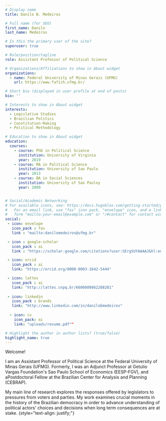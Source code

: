 ```yaml
---
# Display name
title: Danilo B. Medeiros

# Full name (for SEO)
first_name: Danilo
last_name: Medeiros

# Is this the primary user of the site?
superuser: true

# Role/position/tagline
role: Assistant Professor of Political Science

# Organizations/Affiliations to show in About widget
organizations:
  - name: Federal University of Minas Gerais (UFMG)
    url: https://www.fafich.ufmg.br/

# Short bio (displayed in user profile at end of posts)
bio: ''

# Interests to show in About widget
interests:
  - Legislative Studies
  - Brazilian Politics
  - Constitution-Making
  - Political Methodology

# Education to show in About widget
education:
  courses:
    - course: PhD in Political Science
      institution: University of Virginia
      year: 2019
    - course: MA in Political Science
      institution: University of Sao Paulo
      year: 2013
    - course: BA in Social Sciences
      institution: University of Sao Pauloy
      year: 2009


# Social/Academic Networking
# For available icons, see: https://docs.hugoblox.com/getting-started/page-builder/#icons
#   For an email link, use "fas" icon pack, "envelope" icon, and a link in the
#   form "mailto:your-email@example.com" or "/#contact" for contact widget.
social:
 - icon: envelope
   icon_pack : fas
   link : "mailto:danilomedeiros@ufmg.br"

 - icon : google-scholar
   icon_pack : ai
   link : "https://scholar.google.com/citations?user:SErgSUYAAAAJ&hl:en"

 - icon: orcid
   icon_pack : ai
   link: "https://orcid.org/0000-0003-1642-5444"

 - icon: lattes
   icon_pack : ai
   link: "http://lattes.cnpq.br/6600809862208281"
     
 - icon: linkedin
   icon_pack : brands
   link: "http://www.linkedin.com/in/danilobmedeiros"
   
  - icon: cv
    icon_pack: ai
    link: "uploads/resume.pdf""

# Highlight the author in author lists? (true/false)
highlight_name: true
---
```


Welcome!

I am an Assistant Professor of Political Science at the Federal University of Minas Gerais (UFMG). Formerly, I was an Adjunct Professor at Getulio Vargas Foundation's Sao Paulo School of Economics (EESP-FGV), and  aPostdoctoral Fellow at the Brazilian Center for Analysis and Planning (CEBRAP).

My main line of research explores the responses offered by legislators to pressures from voters and parties. My work examines crucial moments in the history of the Brazilian democracy in order to advance understanding of political actors' choices and decisions when long term consequences are at stake.
{style="text-align: justify;"}
